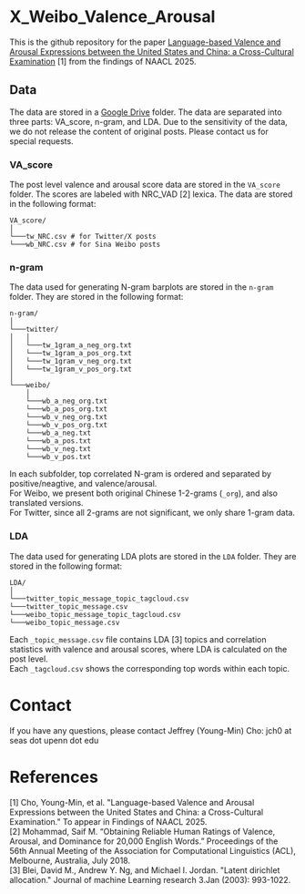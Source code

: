 # X_Weibo_Valence_Arousal
This is the github repository for the paper [Language-based Valence and Arousal Expressions between the United States and China: a Cross-Cultural Examination](https://arxiv.org/pdf/2401.05254) [1] from the findings of NAACL 2025.

## Data
The data are stored in a [Google Drive](https://drive.google.com/drive/folders/1snwfk8QG6W2MaCnnb_MItlljInfCaJw5?usp=sharing) folder. The data are separated into three parts: VA_score, n-gram, and LDA. Due to the sensitivity of the data, we do not release the content of original posts. Please contact us for special requests.  

### VA_score
The post level valence and arousal score data are stored in the `VA_score` folder. The scores are labeled with NRC_VAD [2] lexica. The data are stored in the following format:
```
VA_score/
│
└───tw_NRC.csv # for Twitter/X posts
└───wb_NRC.csv # for Sina Weibo posts
```

### n-gram
The data used for generating N-gram barplots are stored in the `n-gram` folder. They are stored in the following format:
```
n-gram/
│
└───twitter/
│   │
│   └───tw_1gram_a_neg_org.txt
│   └───tw_1gram_a_pos_org.txt
│   └───tw_1gram_v_neg_org.txt
│   └───tw_1gram_v_pos_org.txt
│
└───weibo/
    │
    └───wb_a_neg_org.txt
    └───wb_a_pos_org.txt
    └───wb_v_neg_org.txt
    └───wb_v_pos_org.txt
    └───wb_a_neg.txt
    └───wb_a_pos.txt
    └───wb_v_neg.txt
    └───wb_v_pos.txt
```

  In each subfolder, top correlated N-gram is ordered and separated by positive/neagtive, and valence/arousal.  
  For Weibo, we present both original Chinese 1-2-grams (`_org`), and also translated versions.  
  For Twitter, since all 2-grams are not significant, we only share 1-gram data.  

### LDA
The data used for generating LDA plots are stored in the `LDA` folder. They are stored in the following format:
```
LDA/
│
└───twitter_topic_message_topic_tagcloud.csv
└───twitter_topic_message.csv
└───weibo_topic_message_topic_tagcloud.csv
└───weibo_topic_message.csv
```

  Each `_topic_message.csv` file contains LDA [3] topics and correlation statistics with valence and arousal scores, where LDA is calculated on the post level.   
  Each `_tagcloud.csv` shows the corresponding top words within each topic.  

# Contact
If you have any questions, please contact Jeffrey (Young-Min) Cho: jch0 at seas dot upenn dot edu

# References
[1] Cho, Young-Min, et al. "Language-based Valence and Arousal Expressions between the United States and China: a Cross-Cultural Examination." To appear in Findings of NAACL 2025.  
[2] Mohammad, Saif M. “Obtaining Reliable Human Ratings of Valence, Arousal, and Dominance for 20,000 English Words.” Proceedings of the 56th Annual Meeting of the Association for Computational Linguistics (ACL), Melbourne, Australia, July 2018.  
[3] Blei, David M., Andrew Y. Ng, and Michael I. Jordan. "Latent dirichlet allocation." Journal of machine Learning research 3.Jan (2003): 993-1022.  